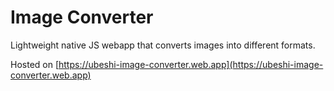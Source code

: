 # Image Converter

Lightweight native JS webapp that converts images into different formats.

Hosted on [https://ubeshi-image-converter.web.app](https://ubeshi-image-converter.web.app)
